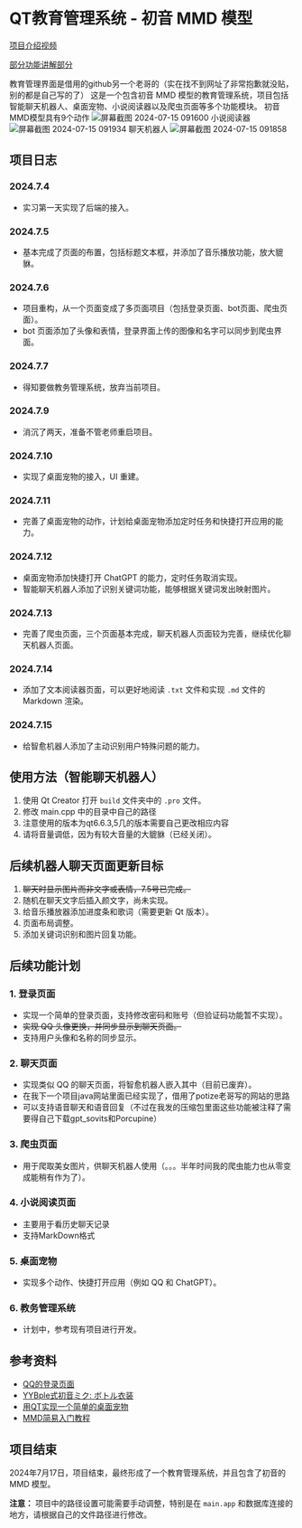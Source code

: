 # QT教育管理系统 - 初音 MMD 模型
[项目介绍视频](https://github.com/null-goudan/like_qq_login)

[部分功能讲解部分](https://tieba.baidu.com/p/9082934660?pid=150557747552&cid=0#150557747552)

教育管理界面是借用的github另一个老哥的（实在找不到网址了非常抱歉就没贴，别的都是自己写的了）
这是一个包含初音 MMD 模型的教育管理系统，项目包括智能聊天机器人、桌面宠物、小说阅读器以及爬虫页面等多个功能模块。
初音MMD模型具有9个动作
![屏幕截图 2024-07-15 091600](https://github.com/user-attachments/assets/fc18c3f8-b4b6-4b82-90dc-e7ed79a94495)
小说阅读器
![屏幕截图 2024-07-15 091934](https://github.com/user-attachments/assets/18380535-cb78-4733-9b77-87b9b9862cc2)
聊天机器人
![屏幕截图 2024-07-15 091858](https://github.com/user-attachments/assets/a0bd126a-e188-417a-8c06-92213656499e)

## 项目日志

### 2024.7.4
- 实习第一天实现了后端的接入。

### 2024.7.5
- 基本完成了页面的布置，包括标题文本框，并添加了音乐播放功能，放大貔貅。

### 2024.7.6
- 项目重构，从一个页面变成了多页面项目（包括登录页面、bot页面、爬虫页面）。
- bot 页面添加了头像和表情，登录界面上传的图像和名字可以同步到爬虫界面。

### 2024.7.7
- 得知要做教务管理系统，放弃当前项目。

### 2024.7.9
- 消沉了两天，准备不管老师重启项目。

### 2024.7.10
- 实现了桌面宠物的接入，UI 重建。

### 2024.7.11
- 完善了桌面宠物的动作，计划给桌面宠物添加定时任务和快捷打开应用的能力。

### 2024.7.12
- 桌面宠物添加快捷打开 ChatGPT 的能力，定时任务取消实现。
- 智能聊天机器人添加了识别关键词功能，能够根据关键词发出映射图片。

### 2024.7.13
- 完善了爬虫页面，三个页面基本完成，聊天机器人页面较为完善，继续优化聊天机器人页面。

### 2024.7.14
- 添加了文本阅读器页面，可以更好地阅读 `.txt` 文件和实现 `.md` 文件的 Markdown 渲染。

### 2024.7.15
- 给智愈机器人添加了主动识别用户特殊问题的能力。

## 使用方法（智能聊天机器人）

1. 使用 Qt Creator 打开 `build` 文件夹中的 `.pro` 文件。
2. 修改 main.cpp 中的目录中自己的路径
3. 注意使用的版本为qt6.6.3,5几的版本需要自己更改相应内容
4. 请将音量调低，因为有较大音量的大貔貅（已经关闭）。

## 后续机器人聊天页面更新目标

1. ~~聊天时显示图片而非文字或表情，7.5号已完成。~~
2. 随机在聊天文字后插入颜文字，尚未实现。
3. 给音乐播放器添加进度条和歌词（需要更新 Qt 版本）。 
4. 页面布局调整。
5. 添加关键词识别和图片回复功能。

## 后续功能计划

### 1. 登录页面
- 实现一个简单的登录页面，支持修改密码和账号（但验证码功能暂不实现）。
- ~~实现 QQ 头像更换，并同步显示到聊天页面。~~
- 支持用户头像和名称的同步显示。

### 2. 聊天页面
- 实现类似 QQ 的聊天页面，将智愈机器人嵌入其中（目前已废弃）。
- 在我下一个项目java网站里面已经实现了，借用了potize老哥写的网站的思路
- 可以支持语音聊天和语音回复（不过在我发的压缩包里面这些功能被注释了需要得自己下载gpt_sovits和Porcupine）


### 3. 爬虫页面
- 用于爬取美女图片，供聊天机器人使用（。。。半年时间我的爬虫能力也从零变成能稍有作为了）。

### 4. 小说阅读页面
- 主要用于看历史聊天记录
- 支持MarkDown格式

### 5. 桌面宠物
- 实现多个动作、快捷打开应用（例如 QQ 和 ChatGPT）。

### 6. 教务管理系统
- 计划中，参考现有项目进行开发。

## 参考资料

- [QQ的登录页面](https://github.com/null-goudan/like_qq_login)
- [YYBple式初音ミク: ボトル衣装](https://bowlroll.net/file/320643)
- [用QT实现一个简单的桌面宠物](https://juejin.cn/post/7167341326949138446?searchId=20230906203601C7668722802978AC5929)
- [MMD简易入门教程](https://www.bilibili.com/read/cv29470907/?jump_opus=1)

## 项目结束

2024年7月17日，项目结束，最终形成了一个教育管理系统，并且包含了初音的 MMD 模型。

**注意：** 项目中的路径设置可能需要手动调整，特别是在 `main.app` 和数据库连接的地方，请根据自己的文件路径进行修改。

